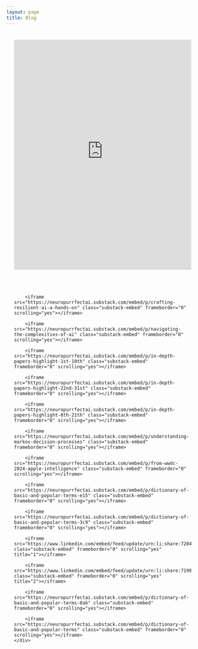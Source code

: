 ```yaml
---
layout: page
title: Blog
---
```


<style>
/* Override Jekyll's default container width */
.wrapper {
    max-width: none !important;
    width: 95% !important;
    margin: 0 auto !important;
    padding: 0 30px !important;
}

/* Ensure content spans full width */
.page-content .wrapper {
    max-width: none !important;
    width: 95% !important;
}

/* Adjust main content area */
.post-content {
    width: 100% !important;
    max-width: none !important;
}

/* Keep the header and footer from being too wide */
.site-header .wrapper,
.site-footer .wrapper {
    max-width: 1600px !important;  /* or any comfortable max-width */
    margin: 0 auto !important;
}

/* Adjust grid layout */
.blog-grid {
    display: grid;
    grid-template-columns: repeat(2, 1fr);
    gap: 30px;
    width: 100%;
}

/* Ensure blog posts take full width in their grid cells */
.post-embed {
    width: 100%;
}

@media (max-width: 768px) {
    .wrapper {
        padding: 0 15px !important;
    }
    
    .blog-grid {
        grid-template-columns: 1fr;
    }
}
.blog-container {
    max-width: 1700px;
    margin: 0 auto;
    padding: 20px;
}

/* .blog-grid {
    display: grid;
    grid-template-columns: repeat(2, 1fr);
    gap: 30px;
} */

/* Increased height for full preview visibility */
.substack-embed {
    width: 100% !important;
    height: 600px !important; /* Increased from 320px to 600px */
    /*border: 1px solid #EEE;*/
    background: white;
    margin-bottom: 20px;
}

@media (max-width: 1200px) {
    .blog-grid {
        grid-template-columns: 1fr;
    }
}
</style>

<div class="blog-container">
    <div class="blog-grid">
        <iframe src="https://neuropurrfectai.substack.com/embed/p/deepseek-r1-a-new-era-in-deep-thinking" class="substack-embed" frameborder="0" scrolling="yes"></iframe>

        <iframe src="https://neuropurrfectai.substack.com/embed/p/crafting-resilient-ai-a-hands-on" class="substack-embed" frameborder="0" scrolling="yes"></iframe>

        <iframe src="https://neuropurrfectai.substack.com/embed/p/navigating-the-complexities-of-ai" class="substack-embed" frameborder="0" scrolling="yes"></iframe>

        <iframe src="https://neuropurrfectai.substack.com/embed/p/in-depth-papers-highlight-1st-10th" class="substack-embed" frameborder="0" scrolling="yes"></iframe>

        <iframe src="https://neuropurrfectai.substack.com/embed/p/in-depth-papers-highlight-22nd-31st" class="substack-embed" frameborder="0" scrolling="yes"></iframe>

        <iframe src="https://neuropurrfectai.substack.com/embed/p/in-depth-papers-highlight-8th-21th" class="substack-embed" frameborder="0" scrolling="yes"></iframe>

        <iframe src="https://neuropurrfectai.substack.com/embed/p/understanding-markov-decision-processes" class="substack-embed" frameborder="0" scrolling="yes"></iframe>

        <iframe src="https://neuropurrfectai.substack.com/embed/p/from-wwdc-2024-apple-intelligence" class="substack-embed" frameborder="0" scrolling="yes"></iframe>

        <iframe src="https://neuropurrfectai.substack.com/embed/p/dictionary-of-basic-and-popular-terms-e15" class="substack-embed" frameborder="0" scrolling="yes"></iframe>

        <iframe src="https://neuropurrfectai.substack.com/embed/p/dictionary-of-basic-and-popular-terms-3c9" class="substack-embed" frameborder="0" scrolling="yes"></iframe>

        <iframe src="https://www.linkedin.com/embed/feed/update/urn:li:share:7204160885194391552" class="substack-embed" frameborder="0" scrolling="yes" title="1"></iframe>

        <iframe src="https://www.linkedin.com/embed/feed/update/urn:li:share:7190992874476331008" class="substack-embed" frameborder="0" scrolling="yes" title="2"></iframe>

        <iframe src="https://neuropurrfectai.substack.com/embed/p/dictionary-of-basic-and-popular-terms-0ab" class="substack-embed" frameborder="0" scrolling="yes"></iframe>

        <iframe src="https://neuropurrfectai.substack.com/embed/p/dictionary-of-basic-and-popular-terms" class="substack-embed" frameborder="0" scrolling="yes"></iframe>
    </div>
</div>